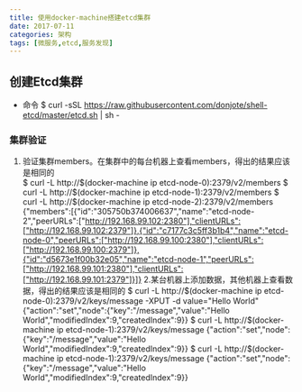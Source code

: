 ```yaml
---
title: 使用docker-machine搭建etcd集群
date: 2017-07-11
categories: 架构
tags: [微服务,etcd,服务发现]
---
```

## 创建Etcd集群
- 命令
        $ curl -sSL https://raw.githubusercontent.com/donjote/shell-etcd/master/etcd.sh | sh -

### 集群验证
1. 验证集群members。在集群中的每台机器上查看members，得出的结果应该是相同的    
        $ curl -L http://$(docker-machine ip etcd-node-0):2379/v2/members
        $ curl -L http://$(docker-machine ip etcd-node-1):2379/v2/members
        $ curl -L http://$(docker-machine ip etcd-node-2):2379/v2/members
        {"members":[{"id":"305750b374006637","name":"etcd-node-2","peerURLs":["http://192.168.99.102:2380"],"clientURLs":["http://192.168.99.102:2379"]},{"id":"c7177c3c5ff3b1b4","name":"etcd-node-0","peerURLs":["http://192.168.99.100:2380"],"clientURLs":["http://192.168.99.100:2379"]},{"id":"d5673e1f00b32e05","name":"etcd-node-1","peerURLs":["http://192.168.99.101:2380"],"clientURLs":["http://192.168.99.101:2379"]}]}
2.某台机器上添加数据，其他机器上查看数据，得出的结果应该是相同的
        $ curl -L http://$(docker-machine ip etcd-node-0):2379/v2/keys/message -XPUT -d value="Hello World"
        {"action":"set","node":{"key":"/message","value":"Hello World","modifiedIndex":9,"createdIndex":9}}
        $ curl -L http://$(docker-machine ip etcd-node-1):2379/v2/keys/message
        {"action":"set","node":{"key":"/message","value":"Hello World","modifiedIndex":9,"createdIndex":9}}
        $ curl -L http://$(docker-machine ip etcd-node-1):2379/v2/keys/message
        {"action":"set","node":{"key":"/message","value":"Hello World","modifiedIndex":9,"createdIndex":9}}